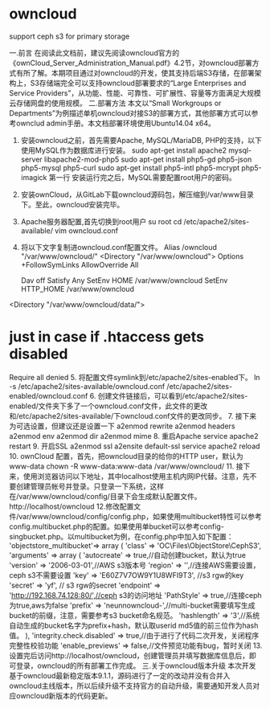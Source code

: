 # owncloud
support ceph s3 for primary storage

一.前言
在阅读此文档前，建议先阅读owncloud官方的《ownCloud_Server_Administration_Manual.pdf》4.2节，对owncloud部署方式有所了解。本期项目通过对owncloud的开发，使其支持后端S3存储，在部署架构上，S3存储端完全可以支持owncloud部署要求的“Large Enterprises and Service Providers”，从功能、性能、可靠性、可扩展性、容量等方面满足大规模云存储网盘的使用规模。
二.部署方法
本文以“Small Workgroups or Departments”为例描述单机owncloud对接S3的部署方式，其他部署方式可以参考ownclud admin手册。本文档部署环境使用Ubuntu14.04 x64。
1. 安装owncloud之前，首先需要Apache, MySQL/MariaDB, PHP的支持，以下使用MySQL作为数据库进行安装。
sudo apt-get install apache2 mysql-server libapache2-mod-php5 
sudo apt-get install php5-gd php5-json php5-mysql php5-curl 
sudo apt-get install php5-intl php5-mcrypt php5-imagick
第一行    安装运行完之后，MySQL需要配置root用户的密码。
2. 安装ownCloud，从GitLab下载owncloud源码包，解压缩到/var/www目录下。至此，owncloud安装完毕。
3. Apache服务器配置,首先切换到root用户
    su root
cd /etc/apache2/sites-available/ 
vim owncloud.conf
4. 将以下文字复制进owncloud.conf配置文件。
Alias /owncloud "/var/www/owncloud/"
<Directory "/var/www/owncloud">
    Options +FollowSymLinks
    AllowOverride All

    <IfModule mod_dav.c>
      Dav off
    </IfModule>
      Satisfy Any
    SetEnv HOME /var/www/owncloud
    SetEnv HTTP_HOME /var/www/owncloud
</Directory>

<Directory "/var/www/owncloud/data/">
  # just in case if .htaccess gets disabled
  Require all denied
</Directory>
5. 将配置文件symlink到/etc/apache2/sites-enabled下。
ln -s /etc/apache2/sites-available/owncloud.conf /etc/apache2/sites-enabled/owncloud.conf
6. 创建文件链接后，可以看到/etc/apache2/sites-enabled/文件夹下多了一个owncloud.conf文件，此文件的更改和/etc/apache2/sites-available/下owncloud.conf文件的更改同步。
7. 接下来为可选设置，但建议还是设置一下
a2enmod rewrite 
a2enmod headers 
a2enmod env 
a2enmod dir 
a2enmod mime
8. 重启Apache
service apache2 restart
9. 开启SSL
a2enmod ssl 
a2ensite default-ssl 
service apache2 reload
10. ownCloud 配置，首先，把owncloud目录的给你的HTTP user，默认为www-data
chown -R www-data:www-data /var/www/owncloud/
11. 接下来，使用浏览器访问以下地址，其中localhost使用主机内网IP代替。注意，先不要创建管理员帐号并登录。只登录一下系统，这样在/var/www/owncloud/config/目录下会生成默认配置文件。
http://localhost/owncloud
12.修改配置文件/var/www/owncloud/config/config.php，如果使用multibucket特性可以参考config.multibucket.php的配置。如果使用单bucket可以参考config-singbucket.php。以multibucket为例，在config.php中加入如下配置：
  'objectstore_multibucket'=> array (
    'class' => 'OC\\Files\\ObjectStore\\CephS3',
    'arguments' => array (
      'autocreate' => true,//自动创建bucket，默认为true
      'version' => '2006-03-01',//AWS s3版本号
      'region' => '',//连接AWS需要设置，ceph s3不需要设置
      'key' => 'E60Z7V7OW9Y1U8WFI9T3', //s3 rgw的key
      'secret' => 'yf',           // s3 rgw的secret
      'endpoint' => 'http://192.168.74.128:80/',//ceph s3的访问地址
      'PathStyle' => true,//连接ceph为true,aws为false
      'prefix' => 'neunnowncloud-',//multi-bucket需要填写生成bucket的前缀，注意，需要参考s3 bucket命名规范。
      'hashlength' => '3',//系统自动生成的bucket名字为prefix+hash，默认取userid md5值的前三位作为hash值。
    ),
     'integrity.check.disabled' => true,//由于进行了代码二次开发，关闭程序完整性校验功能
	  'enable_previews' => false,//文件预览功能有bug，暂时关闭
13.设置完后访问http://localhost/owncloud，创建管理员并填写数据库信息后，即可登录，owncloud的所有部署工作完成。
三.关于owncloud版本升级
	本次开发基于owncloud最新稳定版本9.1.1，源码进行了一定的改动并没有合并入owncloud主线版本，所以后续升级不支持官方的自动升级，需要通知开发人员对应owncloud新版本的代码更新。
